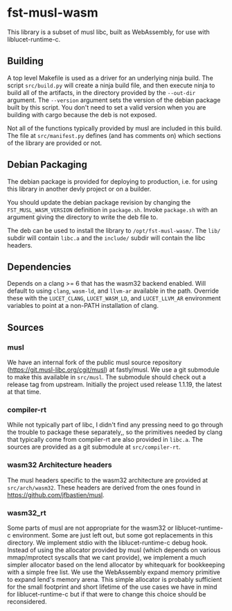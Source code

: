 # fst-musl-wasm

This library is a subset of musl libc, built as WebAssembly, for use with liblucet-runtime-c.

## Building

A top level Makefile is used as a driver for an underlying ninja build. The
script `src/build.py` will create a ninja build file, and then execute ninja to
build all of the artifacts, in the directory provided by the `--out-dir`
argument.  The `--version` argument sets the version of the debian package
built by this script. You don't need to set a valid version when you are
building with cargo because the deb is not exposed.

Not all of the functions typically provided by musl are included in this build.
The file at `src/manifest.py` defines (and has comments on) which sections of
the library are provided or not.

## Debian Packaging

The debian package is provided for deploying to production, i.e. for using this
library in another devly project or on a builder.

You should update the debian package revision by changing the
`FST_MUSL_WASM_VERSION` definition in `package.sh`. Invoke `package.sh` with an
argument giving the directory to write the deb file to.

The deb can be used to install the library to `/opt/fst-musl-wasm/`. The `lib/` subdir
will contain `libc.a` and the `include/` subdir will contain the libc headers.

## Dependencies

Depends on a clang >= 6 that has the wasm32 backend enabled. Will default to using `clang`, `wasm-ld`, and `llvm-ar` available in the path. Override these with the `LUCET_CLANG`, `LUCET_WASM_LD`, and `LUCET_LLVM_AR` environment variables to point at a non-PATH installation of clang.

## Sources

### musl

We have an internal fork of the public musl source repository
(https://git.musl-libc.org/cgit/musl) at fastly/musl. We use a git submodule
to make this available in `src/musl`. The submodule should check out a release tag
from upstream. Initially the project used release 1.1.19, the latest at that time.

### compiler-rt

While not typically part of libc, I didn't find any pressing need to go through
the trouble to package these separately,, so the primitives needed by clang
that typically come from compiler-rt are also provided in `libc.a`. The sources
are provided as a git submodule at `src/compiler-rt`.


### wasm32 Architecture headers

The musl headers specific to the wasm32 architecture are provided at `src/arch/wasm32`.
These headers are derived from the ones found in https://github.com/jfbastien/musl.


### wasm32\_rt

Some parts of musl are not appropriate for the wasm32 or liblucet-runtime-c environment.
Some are just left out, but some got replacements in this directory. We
implement stdio with the liblucet-runtime-c debug hook. Instead of using the allocator
provided by musl (which depends on various mmap/mprotect syscalls that we cant
provide), we implement a much simpler allocator based on the lend allocator by
whitequark for bookkeeping with a simple free list. We use the WebAssembly
expand memory primitive to expand lend's memory arena. This simple allocator is
probably sufficient for the small footprint and short lifetime of the use cases
we have in mind for liblucet-runtime-c but if that were to change this choice should be
reconsidered.

